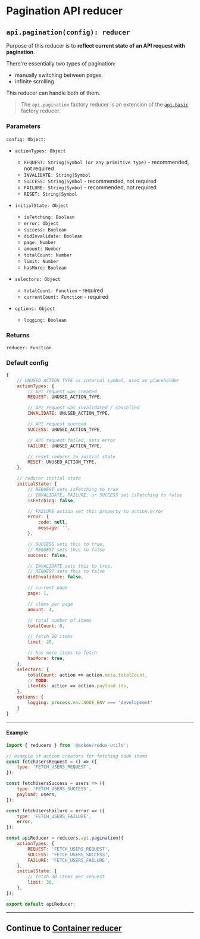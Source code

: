 # Pagination API reducer

## `api.pagination(config): reducer`

Purpose of this reducer is to **reflect current state of an API request with pagination**.

There're essentially two types of pagination:

-   manually switching between pages
-   infinite scrolling

This reducer can handle both of them.

> The `api.pagination` factory reducer is an extension of the [`api.basic`](../basic/README.md) factory reducer.

### Parameters

`config: Object`:

-   `actionTypes: Object`

    -   `REQUEST: String|Symbol (or any primitive type)` - recommended, not required
    -   `INVALIDATE: String|Symbol`
    -   `SUCCESS: String|Symbol` - recommended, not required
    -   `FAILURE: String|Symbol` - recommended, not required
    -   `RESET: String|Symbol`

-   `initialState: Object`

    -   `isFetching: Boolean`
    -   `error: Object`
    -   `success: Boolean`
    -   `didInvalidate: Boolean`
    -   `page: Number`
    -   `amount: Number`
    -   `totalCount: Number`
    -   `limit: Number`
    -   `hasMore: Boolean`

-   `selectors: Object`

    -   `totalCount: Function` - required
    -   `currentCount: Function` - required

-   `options: Object`
    -   `logging: Boolean`

### Returns

`reducer: Function`

### Default config

```js
{
    // UNUSED_ACTION_TYPE is internal symbol, used as placeholder
    actionTypes: {
        // API request was created
        REQUEST: UNUSED_ACTION_TYPE,

        // API request was invalidated / cancelled
        INVALIDATE: UNUSED_ACTION_TYPE,

        // API request succeed
        SUCCESS: UNUSED_ACTION_TYPE,

        // API request failed, sets error
        FAILURE: UNUSED_ACTION_TYPE,

        // reset reducer to initial state
        RESET: UNUSED_ACTION_TYPE,
    },

    // reducer initial state
    initialState: {
        // REQUEST sets isFetching to true
        // INVALIDATE, FAILURE, or SUCCESS set isFetching to false
        isFetching: false,

        // FAILURE action set this property to action.error
        error: {
            code: null,
            message: '',
        },

        // SUCCESS sets this to true,
        // REQUEST sets this to false
        success: false,

        // INVALIDATE sets this to true,
        // REQUEST sets this to false
        didInvalidate: false,

        // current page
        page: 1,

        // items per page
        amount: 4,

        // total number of items
        totalCount: 0,

        // fetch 20 items
        limit: 20,

        // has more items to fetch
        hasMore: true,
    },
    selectors: {
        totalCount: action => action.meta.totalCount,
        // TODO:
        itemIds: action => action.payload.ids,
    },
    options: {
        logging: process.env.NODE_ENV === 'development'
    }
}
```

---

#### Example

```js
import { reducers } from '@ackee/redux-utils';

// example of action creators for fetching todo items
const fetchUsersRequest = () => ({
    type: 'FETCH_USERS_REQUEST',
});

const fetchUsersSuccess = users => ({
    type: 'FETCH_USERS_SUCCESS',
    payload: users,
});

const fetchUsersFailure = error => ({
    type: 'FETCH_USERS_FAILURE',
    error,
});

const apiReducer = reducers.api.pagination({
    actionTypes: {
        REQUEST: 'FETCH_USERS_REQUEST',
        SUCCESS: 'FETCH_USERS_SUCCESS',
        FAILURE: 'FETCH_USERS_FAILURE',
    },
    initialState: {
        // fetch 30 items per request
        limit: 30,
    },
});

export default apiReducer;
```

---

## Continue to [Container reducer](/src/reducers/container/README.md)

